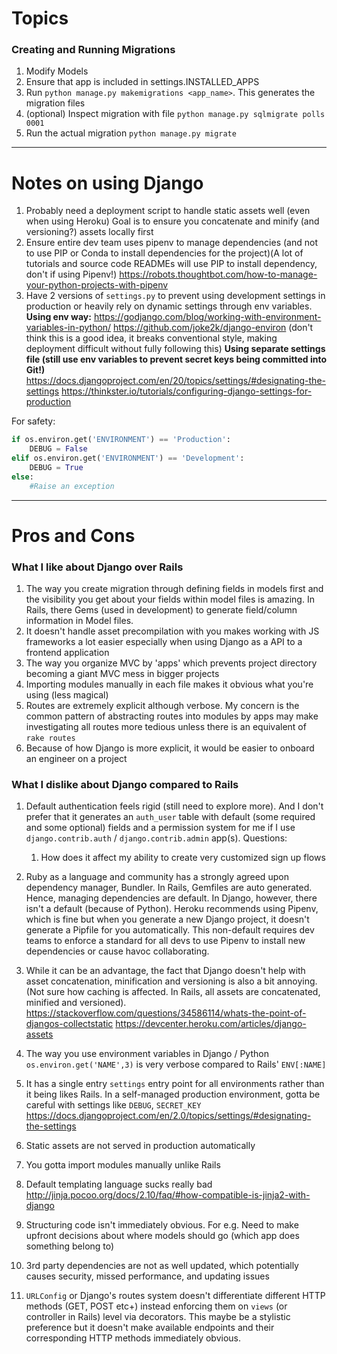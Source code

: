 # Topics
### Creating and Running Migrations
1. Modify Models
2. Ensure that app is included in settings.INSTALLED_APPS
3. Run `python manage.py makemigrations <app_name>`. This generates the migration files
4. (optional) Inspect migration with file `python manage.py sqlmigrate polls 0001`
5. Run the actual migration `python manage.py migrate`

---
# Notes on using Django
1. Probably need a deployment script to handle static assets well (even when using Heroku) Goal is to ensure you concatenate and minify (and versioning?) assets locally first
2. Ensure entire dev team uses pipenv to manage dependencies (and not to use PIP or Conda to install dependencies for the project)(A lot of tutorials and source code READMEs will use PIP to install dependency, don't if using Pipenv!)
https://robots.thoughtbot.com/how-to-manage-your-python-projects-with-pipenv
3. Have 2 versions of `settings.py` to prevent using development settings in production or heavily rely on dynamic settings through env variables. 
**Using env way:**
https://godjango.com/blog/working-with-environment-variables-in-python/
https://github.com/joke2k/django-environ (don't think this is a good idea, it breaks conventional style, making deployment difficult without fully following this)
**Using separate settings file (still use env variables to prevent secret keys being committed into Git!)**
https://docs.djangoproject.com/en/20/topics/settings/#designating-the-settings
https://thinkster.io/tutorials/configuring-django-settings-for-production

For safety:
```python
if os.environ.get('ENVIRONMENT') == 'Production':
    DEBUG = False
elif os.environ.get('ENVIRONMENT') == 'Development':
    DEBUG = True
else:
    #Raise an exception
```

---
# Pros and Cons
### What I like about Django over Rails
1. The way you create migration through defining fields in models first and the visibility you get about your fields within model files is amazing. In Rails, there Gems (used in development) to generate field/column information in Model files.
2. It doesn't handle asset precompilation with you makes working with JS frameworks a lot easier especially when using Django as a API to a frontend application
3. The way you organize MVC by 'apps' which prevents project directory becoming a giant MVC mess in bigger projects
4. Importing modules manually in each file makes it obvious what you're using (less magical)
5. Routes are extremely explicit although verbose. My concern is the common pattern of abstracting routes into modules by apps may make investigating all routes more tedious unless there is an equivalent of `rake routes`
6. Because of how Django is more explicit, it would be easier to onboard an engineer on a project

### What I dislike about Django compared to Rails
1. Default authentication feels rigid (still need to explore more). And I don't prefer that it generates an `auth_user` table with default (some required and some optional) fields and a permission system for me if I use `django.contrib.auth` / `django.contrib.admin` app(s).
Questions:
    1. How does it affect my ability to create very customized sign up flows
2. Ruby as a language and community has a strongly agreed upon dependency manager, Bundler. In Rails, Gemfiles are auto generated. Hence, managing dependencies are default. In Django, however, there isn't a default (because of Python). Heroku recommends using Pipenv, which is fine but when you generate a new Django project, it doesn't generate a Pipfile for you automatically. This non-default requires dev teams to enforce a standard for all devs to use Pipenv to install new dependencies or cause havoc collaborating.
3. While it can be an advantage, the fact that Django doesn't help with asset concatenation, minification and versioning is also a bit annoying. (Not sure how caching is affected. In Rails, all assets are concatenated, minified and versioned). https://stackoverflow.com/questions/34586114/whats-the-point-of-djangos-collectstatic
https://devcenter.heroku.com/articles/django-assets

4. The way you use environment variables in Django / Python `os.environ.get('NAME',3)` is very verbose compared to Rails' `ENV[:NAME]`
5. It has a single entry `settings` entry point for all environments rather than it being likes Rails. In a self-managed production environment, gotta be careful with settings like `DEBUG`, `SECRET_KEY`
https://docs.djangoproject.com/en/2.0/topics/settings/#designating-the-settings
6. Static assets are not served in production automatically
7. You gotta import modules manually unlike Rails
8. Default templating language sucks really bad
http://jinja.pocoo.org/docs/2.10/faq/#how-compatible-is-jinja2-with-django
9. Structuring code isn't immediately obvious. For e.g. Need to make upfront decisions about where models should go (which app does something belong to)
10. 3rd party dependencies are not as well updated, which potentially causes security, missed performance, and updating issues
11. `URLConfig` or Django's routes system doesn't differentiate different HTTP methods (GET, POST etc+) instead enforcing them on `views` (or controller in Rails) level via decorators. This maybe be a stylistic preference but it doesn't make available endpoints and their corresponding HTTP methods immediately obvious.